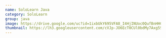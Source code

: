 ```yaml
---
name: SoloLearn Java
category: SoloLearn
group: java
image: https://drive.google.com/uc?id=1ixbUkY695VFA8_I4HjINUoc0QufBnHHC
thumbnail: https://lh3.googleusercontent.com/cVJp-JO6EcT0CUl0bdMy7Axg5SKcGX7Qpk-wzKCNJxWKmQeRtzjzC28FZayJA4raZA=s180-rw
---
```

